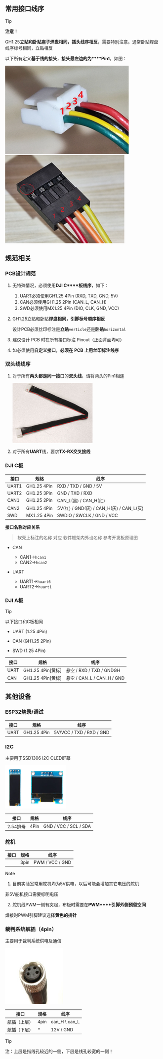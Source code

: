 ## 常用接口线序

> [!TIP]
>
> **注意！**
>
> GH1.25**立贴和卧贴座子焊盘相同，插头线序相反**，需要特别注意。通常卧贴焊盘线序标号相同，立贴相反
>
> 以下所有定义**基于线的接头**，**接头最左边的为****Pin1**，如图：
>
> ![image-20250307044617242](assets/image-20250307044617242.png)![image-20250307044623397](assets/image-20250307044623397.png)
>
> 

## 规范相关

### PCB设计规范

1. 无特殊情况，必须使用**DJI C****板线序**，如下：

   1. UART必须使用GH1.25 4Pin (RXD, TXD, GND, 5V)
   2. CAN必须使用GH1.25 2Pin (CAN_L, CAN_H)
   3. SWD必须使用MX1.25 4Pin (DIO, CLK, GND, VCC)

2. GH1.25立贴和卧贴**焊盘相同，引脚标号顺序相反**

   设计PCB必须丝印标注是**立贴**`verticle`还是**卧贴**`horizontal`

2. 建议设计 PCB 时在所有接口标注 Pinout（正面背面均可）
3. 如必须使用**自定义接口**，**必须在** **PCB** **上用丝印标注线序**

### 双头线线序

1. 对于所有**两头都是同一接口**的**双头线**，请将两头的Pin1相连

   <img src="assets/image-20250307045055341.png" alt="image-20250307045055341" style="zoom: 50%;" />

2. 对于所有**UART**线，要求**TX-RX交叉接线**

### DJI C板

| 接口  | 规格        | 线序                                     |
| ----- | ----------- | ---------------------------------------- |
| UART1 | GH1.25 4Pin | RXD / TXD / GND / 5V                     |
| UART2 | GH1.25 3Pin | GND / TXD / RXD                          |
| CAN1  | GH1.25 2Pin | CAN_L(黑) / CAN_H(红)                    |
| CAN2  | GH1.25 4Pin | 5V(红) / GND(灰) / CAN_H(灰) / CAN_L(灰) |
| SWD   | MX1.25 4Pin | SWDIO / SWCLK / GND / VCC                |

**接口名称对应关系**

> 软壳上标注的名称 对应 软件框架内外设名称  参考开发板原理图  

- CAN
  - CAN1->`hcan1`
  - CAN2->`hcan2`

- UART
  - UART1->`huart6`
  - UART2->`huart1`

### DJI A板

> [!TIP]
>
> 以下接口和C板相同
>
> - UART (1.25 4Pin)
>
> - CAN (GH1.25 2Pin)
>
> - SWD (1.25 4Pin)

| 接口 | 规格              | 线序                       |
| ---- | ----------------- | -------------------------- |
| UART | GH1.25 4Pin[黄标] | 悬空 / RXD / TXD / GNDGH   |
| CAN  | GH1.25 4Pin[黄标] | 悬空 / CAN_L / CAN_H / GND |

## 其他设备

### ESP32烧录/调试

| 接口 | 规格        | 线序                     |
| ---- | ----------- | ------------------------ |
| UART | GH1.25 4Pin | 5V/VCC / TXD / RXD / GND |

### I2C

主要用于SSD1306 I2C OLED屏幕

<img src="assets/image-20250307052016648.png" alt="image-20250307052016648" style="zoom: 67%;" />



| 接口     | 规格 | 线序                  |
| -------- | ---- | --------------------- |
| 2.54排母 | 4Pin | GND / VCC / SCL / SDA |

### 舵机

| 接口 | 规格 | 线序            |
| ---- | ---- | --------------- |
|      | 3pin | PWM / VCC / GND |

> [!NOTE]
>
> 1. 目前实验室常用舵机均为5V供电，以后可能会增加其它电压的舵机
>
> 非5V舵机接口需要标明电压
>
> 2. 舵机线PWM一侧有突起，布板时需要在**PWM****引脚外侧预留空间**
>
> 焊接时PWM引脚建议选择**黄色的排针**

### 裁判系统航插（4pin）

主要用于裁判系统供电及通信

![image-20250315055630180](assets/image-20250315055630180.png)

| 接口         | 规格 | 线序          |
| ------------ | ---- | ------------- |
| 航插（上层） | 4pin | can_H \ can_L |
| 航插（下层） | *    | 12V \ GND     |

> [!TIP]
>
> 注：上层是指线孔较近的一侧，下层是线孔较宽的一侧！	